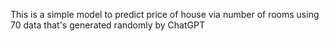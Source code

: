 This is a simple model to predict price of house via number of rooms
using 70 data that's generated randomly by ChatGPT
